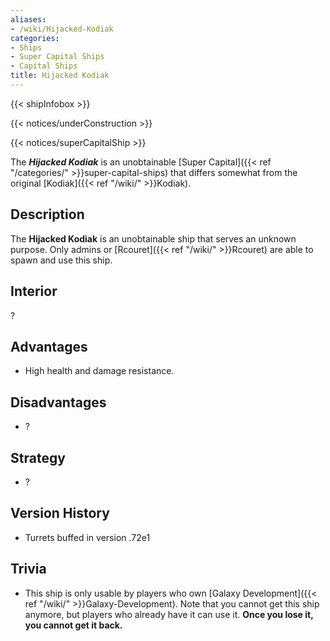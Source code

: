 ```yaml
---
aliases:
- /wiki/Hijacked-Kodiak
categories:
- Ships
- Super Capital Ships
- Capital Ships
title: Hijacked Kodiak
---  
```


{{< shipInfobox >}}   

{{< notices/underConstruction >}}   

{{< notices/superCapitalShip >}} 

The **_Hijacked Kodiak_** is an unobtainable [Super Capital]({{< ref "/categories/" >}}super-capital-ships) that differs somewhat from the original [Kodiak]({{< ref "/wiki/" >}}Kodiak). 

## Description

The **Hijacked Kodiak** is an unobtainable ship that serves an unknown purpose. Only admins or [Rcouret]({{< ref "/wiki/" >}}Rcouret) are able to spawn and use this ship.

## Interior

?

## Advantages

- High health and damage resistance.

## Disadvantages

- ?

## Strategy

- ?

## Version History 

- Turrets buffed in version .72e1

## Trivia

- This ship is only usable by players who own [Galaxy Development]({{< ref "/wiki/" >}}Galaxy-Development). Note that you cannot get this ship anymore, but players who already have it can use it. **Once you lose it, you cannot get it back.**